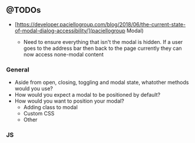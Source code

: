 ## @TODOs
* [https://developer.paciellogroup.com/blog/2018/06/the-current-state-of-modal-dialog-accessibility/](paciellogroup Modal)

    * Need to ensure everything that isn't the modal is hidden. If a user goes to the address bar then back to the page currently they can now access none-modal content

### General
 * Aside from open, closing, toggling and modal state, whatother methods would you use?
 * How would you expect a modal to be positioned by default?
 * How would you want to position your modal?
    * Adding class to modal
    * Custom CSS
    * Other

### JS
